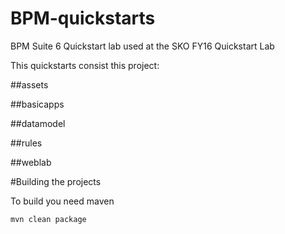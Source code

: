 # BPM-quickstarts

BPM Suite 6 Quickstart lab used at the SKO FY16 Quickstart Lab

This quickstarts consist this project:

##assets    

##basicapps 

##datamodel 

##rules     

##weblab


#Building the projects

To build you need maven

~~~
mvn clean package
~~~